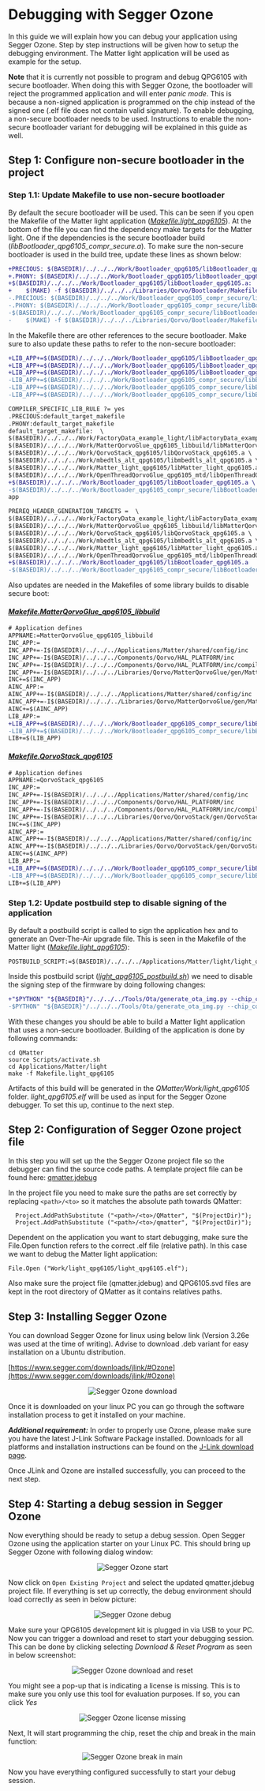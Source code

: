 # Debugging with Segger Ozone

In this guide we will explain how you can debug your application using Segger Ozone. Step by step instructions will be
given how to setup the debugging environment. The Matter light application will be used as example for the setup.

**Note** that it is currently not possible to program and debug QPG6105 with secure bootloader. When doing this with
Segger Ozone, the bootloader will reject the programmed application and will enter *panic mode*. This is because a
non-signed application is programmed on the chip instead of the signed one (.elf file does not contain valid signature).
To enable debugging, a non-secure bootloader needs to be used. Instructions to enable the non-secure bootloader variant
for debugging will be explained in this guide as well.

## Step 1: Configure non-secure bootloader in the project

### Step 1.1: Update Makefile to use non-secure bootloader
By default the secure bootloader will be used. This can be seen if you open the Makefile of the Matter light
application ([*Makefile.light_qpg6105*](../../Applications/Matter/light/Makefile.light_qpg6105)). At the bottom of the
file you can find the dependency make targets for the Matter light. One if the dependencies is the secure bootloader
build (*libBootloader_qpg6105_compr_secure.a*). To make sure the non-secure bootloader is used in the build tree, update
these lines as shown below:

```diff
+PRECIOUS: $(BASEDIR)/../../../Work/Bootloader_qpg6105/libBootloader_qpg6105.a
+.PHONY: $(BASEDIR)/../../../Work/Bootloader_qpg6105/libBootloader_qpg6105.a
+$(BASEDIR)/../../../Work/Bootloader_qpg6105/libBootloader_qpg6105.a:
+    $(MAKE) -f $(BASEDIR)/../../../Libraries/Qorvo/Bootloader/Makefile.Bootloader_qpg6105
-.PRECIOUS: $(BASEDIR)/../../../Work/Bootloader_qpg6105_compr_secure/libBootloader_qpg6105_compr_secure.a
-.PHONY: $(BASEDIR)/../../../Work/Bootloader_qpg6105_compr_secure/libBootloader_qpg6105_compr_secure.a
-$(BASEDIR)/../../../Work/Bootloader_qpg6105_compr_secure/libBootloader_qpg6105_compr_secure.a:
-    $(MAKE) -f $(BASEDIR)/../../../Libraries/Qorvo/Bootloader/Makefile.Bootloader_qpg6105_compr_secure
```

In the Makefile there are other references to the secure bootloader. Make sure to also update these paths to refer to
the non-secure bootloader:

```diff
+LIB_APP+=$(BASEDIR)/../../../Work/Bootloader_qpg6105/libBootloader_qpg6105.a
+LIB_APP+=$(BASEDIR)/../../../Work/Bootloader_qpg6105/libBootloader_qpg6105.a
+LIB_APP+=$(BASEDIR)/../../../Work/Bootloader_qpg6105/libBootloader_qpg6105.a
-LIB_APP+=$(BASEDIR)/../../../Work/Bootloader_qpg6105_compr_secure/libBootloader_qpg6105_compr_secure.a
-LIB_APP+=$(BASEDIR)/../../../Work/Bootloader_qpg6105_compr_secure/libBootloader_qpg6105_compr_secure.a
-LIB_APP+=$(BASEDIR)/../../../Work/Bootloader_qpg6105_compr_secure/libBootloader_qpg6105_compr_secure.a
```

```diff
COMPILER_SPECIFIC_LIB_RULE ?= yes
.PRECIOUS:default_target_makefile
.PHONY:default_target_makefile
default_target_makefile:  \
$(BASEDIR)/../../../Work/FactoryData_example_light/libFactoryData_example_light.a \
$(BASEDIR)/../../../Work/MatterQorvoGlue_qpg6105_libbuild/libMatterQorvoGlue_qpg6105_libbuild.a \
$(BASEDIR)/../../../Work/QorvoStack_qpg6105/libQorvoStack_qpg6105.a \
$(BASEDIR)/../../../Work/mbedtls_alt_qpg6105/libmbedtls_alt_qpg6105.a \
$(BASEDIR)/../../../Work/Matter_light_qpg6105/libMatter_light_qpg6105.a \
$(BASEDIR)/../../../Work/OpenThreadQorvoGlue_qpg6105_mtd/libOpenThreadQorvoGlue_qpg6105_mtd.a \
+$(BASEDIR)/../../../Work/Bootloader_qpg6105/libBootloader_qpg6105.a \
-$(BASEDIR)/../../../Work/Bootloader_qpg6105_compr_secure/libBootloader_qpg6105_compr_secure.a
app
```

```diff
PREREQ_HEADER_GENERATION_TARGETS =  \
$(BASEDIR)/../../../Work/FactoryData_example_light/libFactoryData_example_light.a \
$(BASEDIR)/../../../Work/MatterQorvoGlue_qpg6105_libbuild/libMatterQorvoGlue_qpg6105_libbuild.a \
$(BASEDIR)/../../../Work/QorvoStack_qpg6105/libQorvoStack_qpg6105.a \
$(BASEDIR)/../../../Work/mbedtls_alt_qpg6105/libmbedtls_alt_qpg6105.a \
$(BASEDIR)/../../../Work/Matter_light_qpg6105/libMatter_light_qpg6105.a \
$(BASEDIR)/../../../Work/OpenThreadQorvoGlue_qpg6105_mtd/libOpenThreadQorvoGlue_qpg6105_mtd.a \
+$(BASEDIR)/../../../Work/Bootloader_qpg6105/libBootloader_qpg6105.a
-$(BASEDIR)/../../../Work/Bootloader_qpg6105_compr_secure/libBootloader_qpg6105_compr_secure.a
```

Also updates are needed in the Makefiles of some library builds to disable secure boot:

#### [*Makefile.MatterQorvoGlue_qpg6105_libbuild*](../../Libraries/Qorvo/MatterQorvoGlue/Makefile.MatterQorvoGlue_qpg6105_libbuild)

```diff
# Application defines
APPNAME:=MatterQorvoGlue_qpg6105_libbuild
INC_APP:=
INC_APP+=-I$(BASEDIR)/../../../Applications/Matter/shared/config/inc
INC_APP+=-I$(BASEDIR)/../../../Components/Qorvo/HAL_PLATFORM/inc
INC_APP+=-I$(BASEDIR)/../../../Components/Qorvo/HAL_PLATFORM/inc/compiler/ARMGCCEMB
INC_APP+=-I$(BASEDIR)/../../../Libraries/Qorvo/MatterQorvoGlue/gen/MatterQorvoGlue_qpg6105_libbuild
INC+=$(INC_APP)
AINC_APP:=
AINC_APP+=-I$(BASEDIR)/../../../Applications/Matter/shared/config/inc
AINC_APP+=-I$(BASEDIR)/../../../Libraries/Qorvo/MatterQorvoGlue/gen/MatterQorvoGlue_qpg6105_libbuild
AINC+=$(AINC_APP)
LIB_APP:=
+LIB_APP+=$(BASEDIR)/../../../Work/Bootloader_qpg6105_compr_secure/libBootloader_qpg6105.a
-LIB_APP+=$(BASEDIR)/../../../Work/Bootloader_qpg6105_compr_secure/libBootloader_qpg6105_compr_secure.a
LIB+=$(LIB_APP)
```

#### [*Makefile.QorvoStack_qpg6105*](../../Libraries/Qorvo/QorvoStack/Makefile.QorvoStack_qpg6105)

```diff
# Application defines
APPNAME:=QorvoStack_qpg6105
INC_APP:=
INC_APP+=-I$(BASEDIR)/../../../Applications/Matter/shared/config/inc
INC_APP+=-I$(BASEDIR)/../../../Components/Qorvo/HAL_PLATFORM/inc
INC_APP+=-I$(BASEDIR)/../../../Components/Qorvo/HAL_PLATFORM/inc/compiler/ARMGCCEMB
INC_APP+=-I$(BASEDIR)/../../../Libraries/Qorvo/QorvoStack/gen/QorvoStack_qpg6105
INC+=$(INC_APP)
AINC_APP:=
AINC_APP+=-I$(BASEDIR)/../../../Applications/Matter/shared/config/inc
AINC_APP+=-I$(BASEDIR)/../../../Libraries/Qorvo/QorvoStack/gen/QorvoStack_qpg6105
AINC+=$(AINC_APP)
LIB_APP:=
+LIB_APP+=$(BASEDIR)/../../../Work/Bootloader_qpg6105_compr_secure/libBootloader_qpg6105.a
-LIB_APP+=$(BASEDIR)/../../../Work/Bootloader_qpg6105_compr_secure/libBootloader_qpg6105_compr_secure.a
LIB+=$(LIB_APP)
```

### Step 1.2: Update postbuild step to disable signing of the application
By default a postbuild script is called to sign the application hex and to generate an Over-The-Air upgrade file. This
is seen in the Makefile of the Matter light ([*Makefile.light_qpg6105*](../../Applications/Matter/light/Makefile.light_qpg6105)):

```
POSTBUILD_SCRIPT:=$(BASEDIR)/../../../Applications/Matter/light/light_qpg6105_postbuild.sh
```

Inside this postbuild script ([*light_qpg6105_postbuild.sh*](../../Applications/Matter/light/light_qpg6105_postbuild.sh))
we need to disable the signing step of the firmware by doing following changes:

```diff
+"$PYTHON" "${BASEDIR}"/../../../Tools/Ota/generate_ota_img.py --chip_config_header "${BASEDIR}"/../../../Applications/Matter/light/include/CHIPProjectConfig.h --chip_root "${BASEDIR}"/../../../Components/ThirdParty/Matter/repo --compression lzma --in_file "${BASEDIR}"/../../../Work/light_qpg6105/light_qpg6105.hex --out_file "${BASEDIR}"/../../../Work/light_qpg6105/light_qpg6105.ota
-$PYTHON" "${BASEDIR}"/../../../Tools/Ota/generate_ota_img.py --chip_config_header "${BASEDIR}"/../../../Applications/Matter/light/include/CHIPProjectConfig.h --chip_root "${BASEDIR}"/../../../Components/ThirdParty/Matter/repo --compression lzma --in_file "${BASEDIR}"/../../../Work/light_qpg6105/light_qpg6105.hex --out_file "${BASEDIR}"/../../../Work/light_qpg6105/light_qpg6105.ota --pem_file_path "${BASEDIR}"/../../../Tools/Ota/example_private_key.pem.example --pem_password test1234 --sign
```

With these changes you should be able to build a Matter light application that uses a non-secure bootloader. Building
of the application is done by following commands:

```
cd QMatter
source Scripts/activate.sh
cd Applications/Matter/light
make -f Makefile.light_qpg6105
```

Artifacts of this build will be generated in the *QMatter/Work/light_qpg6105* folder. *light_qpg6105.elf* will be used
as input for the Segger Ozone debugger. To set this up, continue to the next step.

## Step 2: Configuration of Segger Ozone project file
In this step you will set up the the Segger Ozone project file so the debugger can find the source code paths. A
template project file can be found here: [qmatter.jdebug](../../qmatter.jdebug)

In the project file you need to make sure the paths are set correctly by replacing ```<path>/<to>``` so it matches the
absolute path towards QMatter:

```
  Project.AddPathSubstitute ("<path>/<to>/QMatter", "$(ProjectDir)");
  Project.AddPathSubstitute ("<path>/<to>/qmatter", "$(ProjectDir)");
```

Dependent on the application you want to start debugging, make sure the File.Open function refers to the correct .elf
file (relative path). In this case we want to debug the Matter light application:

```
File.Open ("Work/light_qpg6105/light_qpg6105.elf");
```

Also make sure the project file (qmatter.jdebug) and QPG6105.svd files are kept in the root directory of QMatter as it
contains relatives paths.

## Step 3: Installing Segger Ozone
You can download Segger Ozone for linux using below link (Version 3.26e was used at the time of writing). Advise to
download .deb variant for easy installation on a Ubuntu distribution.

[https://www.segger.com/downloads/jlink/#Ozone](https://www.segger.com/downloads/jlink/#Ozone)

<div align="center">
  <img src="Images/segger_ozone_download.png" alt="Segger Ozone download">
</div>

Once it is downloaded on your linux PC you can go through the software installation process to get it installed on your
machine.

**_Additional requirement:_**
In order to properly use Ozone, please make sure you have the latest J-Link Software Package installed. Downloads for all platforms and installation instructions can be found on the [J-Link download page](https://www.segger.com/downloads/jlink/).


Once JLink and Ozone are installed successfully, you can proceed to the next step.

## Step 4: Starting a debug session in Segger Ozone
Now everything should be ready to setup a debug session. Open Segger Ozone using the application starter on your Linux
PC. This should bring up Segger Ozone with following dialog window:

<div align="center">
  <img src="Images/segger_ozone_starting_dialog.png" alt="Segger Ozone start">
</div>

Now click on ```Open Existing Project``` and select the updated qmatter.jdebug project file. If everything is set up
correctly, the debug environment should load correctly as seen in below picture:

<div align="center">
  <img src="Images/segger_ozone_debug.png" alt="Segger Ozone debug">
</div>

Make sure your QPG6105 development kit is plugged in via USB to your PC. Now you can trigger a download and reset to start your
debugging session. This can be done by clicking selecting *Download & Reset Program* as seen in below screenshot:

<div align="center">
  <img src="Images/segger_ozone_download_and_reset.png" alt="Segger Ozone download and reset">
</div>

You might see a pop-up that is indicating a license is missing. This is to make sure you only use this tool for
evaluation purposes. If so, you can click *Yes*

<div align="center">
  <img src="Images/segger_ozone_license_missing.png" alt="Segger Ozone license missing">
</div>

Next, It will start programming the chip, reset the chip and break in the main function:

<div align="center">
  <img src="Images/segger_ozone_main.png" alt="Segger Ozone break in main">
</div>

Now you have everything configured successfully to start your debug session.
